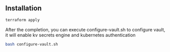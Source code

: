 ## Installation

```bash
terraform apply
```

After the completion, you can execute configure-vault.sh to configure vault, it will enable kv secrets engine and kubernetes authentication

```bash
bash configure-vault.sh
```